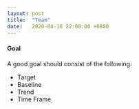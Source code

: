 ```yaml
---
layout: post
title:  "Team"
date:   2020-04-16 22:00:00 +0800
---
```

#### Goal

A good goal should consist of the following.

- Target
- Baseline
- Trend
- Time Frame
